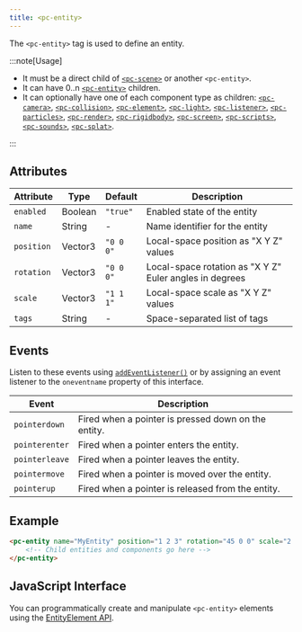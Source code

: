 ```yaml
---
title: <pc-entity>
---
```


The `<pc-entity>` tag is used to define an entity.

:::note[Usage]

* It must be a direct child of [`<pc-scene>`](../pc-scene) or another `<pc-entity>`.
* It can have 0..n [`<pc-entity>`](../pc-entity) children.
* It can optionally have one of each component type as children: [`<pc-camera>`](../pc-camera), [`<pc-collision>`](../pc-collision), [`<pc-element>`](../pc-element), [`<pc-light>`](../pc-light), [`<pc-listener>`](../pc-listener), [`<pc-particles>`](../pc-particles), [`<pc-render>`](../pc-render), [`<pc-rigidbody>`](../pc-rigidbody), [`<pc-screen>`](../pc-screen), [`<pc-scripts>`](../pc-scripts), [`<pc-sounds>`](../pc-sounds), [`<pc-splat>`](../pc-splat).

:::

## Attributes

<div className="attribute-table">

| Attribute | Type | Default | Description |
| --- | --- | --- | --- |
| `enabled` | Boolean | `"true"` | Enabled state of the entity |
| `name` | String | - | Name identifier for the entity |
| `position` | Vector3 | `"0 0 0"` | Local-space position as "X Y Z" values |
| `rotation` | Vector3 | `"0 0 0"` | Local-space rotation as "X Y Z" Euler angles in degrees |
| `scale` | Vector3 | `"1 1 1"` | Local-space scale as "X Y Z" values |
| `tags` | String | - | Space-separated list of tags |

</div>

## Events

Listen to these events using [`addEventListener()`](https://developer.mozilla.org/en-US/docs/Web/API/EventTarget/addEventListener) or by assigning an event listener to the `oneventname` property of this interface.

| Event | Description |
| --- | --- |
| `pointerdown` | Fired when a pointer is pressed down on the entity. |
| `pointerenter` | Fired when a pointer enters the entity. |
| `pointerleave` | Fired when a pointer leaves the entity. |
| `pointermove` | Fired when a pointer is moved over the entity. |
| `pointerup` | Fired when a pointer is released from the entity. |

## Example

```html
<pc-entity name="MyEntity" position="1 2 3" rotation="45 0 0" scale="2 2 2" tags="tag1 tag2">
    <!-- Child entities and components go here -->
</pc-entity>
```

## JavaScript Interface

You can programmatically create and manipulate `<pc-entity>` elements using the [EntityElement API](https://api.playcanvas.com/web-components/classes/EntityElement.html).
